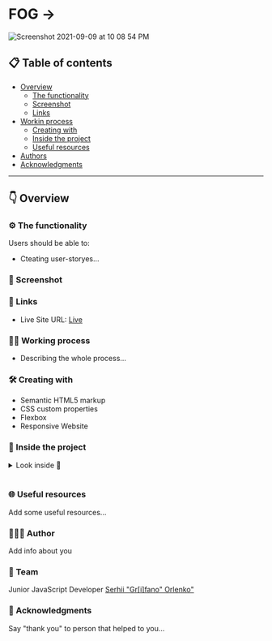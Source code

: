 # FOG ->

![Screenshot 2021-09-09 at 10 08 54 PM](https://user-images.githubusercontent.com/67811830/132787992-e424dbe2-36da-4945-82fe-976a478a7c67.png)

## 📋 Table of contents

- [Overview](#👇-overview)
  - [The functionality](#⚙️-the-functionality)
  - [Screenshot](#🎇-screenshot)
  - [Links](#🔗-links-)
- [Workin process](#👨‍💻-working-process)
  - [Creating with](#🛠-creating-with)
  - [Inside the project](#💾-inside-the-project)
  - [Useful resources](#🌐-useful-resources)
- [Authors](#🧔🏻‍♂️-author)
- [Acknowledgments](#🙏-acknowledgments)

---

## 👇 Overview

### ⚙️ The functionality

Users should be able to:

- Cteating user-storyes...

### 🎇 Screenshot

[]()

### 🔗 Links

- Live Site URL: [Live]()

### 👨‍💻 Working process

- Describing the whole process...

### 🛠 Creating with

- Semantic HTML5 markup
- CSS custom properties
- Flexbox
- Responsive Website

### 💾 Inside the project

<details>
  <summary markdown="span">Look inside 👀</summary>

```html

```

Short describing the code block...

```css

```

Short describing the code block...

```js

```

</details>  
<br>

### 🌐 Useful resources

Add some useful resources...

### 🧔🏻‍♂️ Author

Add info about you

### 👥 Team

Junior JavaScript Developer [Serhii "Gr[i]fano" Orlenko"](https://grifano.webflow.io/)

### 🙏 Acknowledgments

Say "thank you" to person that helped to you...
